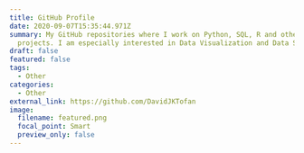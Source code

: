 ```yaml
---
title: GitHub Profile
date: 2020-09-07T15:35:44.971Z
summary: My GitHub repositories where I work on Python, SQL, R and other
  projects. I am especially interested in Data Visualization and Data Science.
draft: false
featured: false
tags:
  - Other
categories:
  - Other
external_link: https://github.com/DavidJKTofan
image:
  filename: featured.png
  focal_point: Smart
  preview_only: false
---
```

